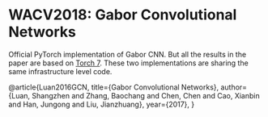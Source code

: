 # WACV2018: Gabor Convolutional Networks

Official PyTorch implementation of Gabor CNN. 
But all the results in the paper are based on [Torch 7](https://github.com/bczhangbczhang/Gabor-Convolutional-Networks).
These two implementations are sharing the same infrastructure level code.

@article{Luan2016GCN, title={Gabor Convolutional Networks}, author={Luan, Shangzhen and Zhang, Baochang and Chen, Chen and Cao, Xianbin and Han, Jungong and Liu, Jianzhuang}, year={2017}, }
